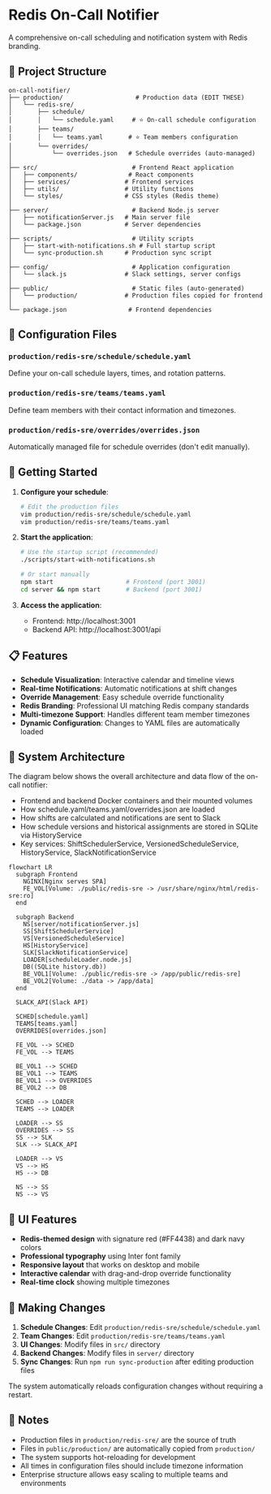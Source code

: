 # Redis On-Call Notifier

A comprehensive on-call scheduling and notification system with Redis branding.

## 📁 Project Structure

```
on-call-notifier/
├── production/                    # Production data (EDIT THESE)
│   └── redis-sre/
│       ├── schedule/
│       │   └── schedule.yaml     # ⭐ On-call schedule configuration
│       ├── teams/
│       │   └── teams.yaml       # ⭐ Team members configuration
│       └── overrides/
│           └── overrides.json   # Schedule overrides (auto-managed)
│
├── src/                          # Frontend React application
│   ├── components/              # React components
│   ├── services/               # Frontend services
│   ├── utils/                  # Utility functions
│   └── styles/                 # CSS styles (Redis theme)
│
├── server/                       # Backend Node.js server
│   ├── notificationServer.js   # Main server file
│   └── package.json            # Server dependencies
│
├── scripts/                      # Utility scripts
│   ├── start-with-notifications.sh # Full startup script
│   └── sync-production.sh      # Production sync script
│
├── config/                       # Application configuration
│   └── slack.js                # Slack settings, server configs
│
├── public/                       # Static files (auto-generated)
│   └── production/             # Production files copied for frontend
│
└── package.json                 # Frontend dependencies
```

## 🔧 Configuration Files

### `production/redis-sre/schedule/schedule.yaml`
Define your on-call schedule layers, times, and rotation patterns.

### `production/redis-sre/teams/teams.yaml`
Define team members with their contact information and timezones.

### `production/redis-sre/overrides/overrides.json`
Automatically managed file for schedule overrides (don't edit manually).

## 🚀 Getting Started

1. **Configure your schedule**:
   ```bash
   # Edit the production files
   vim production/redis-sre/schedule/schedule.yaml
   vim production/redis-sre/teams/teams.yaml
   ```

2. **Start the application**:
   ```bash
   # Use the startup script (recommended)
   ./scripts/start-with-notifications.sh

   # Or start manually
   npm start                    # Frontend (port 3001)
   cd server && npm start       # Backend (port 3001)
   ```

3. **Access the application**:
   - Frontend: http://localhost:3001
   - Backend API: http://localhost:3001/api

## 📋 Features

- **Schedule Visualization**: Interactive calendar and timeline views
- **Real-time Notifications**: Automatic notifications at shift changes
- **Override Management**: Easy schedule override functionality
- **Redis Branding**: Professional UI matching Redis company standards
- **Multi-timezone Support**: Handles different team member timezones
- **Dynamic Configuration**: Changes to YAML files are automatically loaded


## 🧭 System Architecture

The diagram below shows the overall architecture and data flow of the on-call notifier:
- Frontend and backend Docker containers and their mounted volumes
- How schedule.yaml/teams.yaml/overrides.json are loaded
- How shifts are calculated and notifications are sent to Slack
- How schedule versions and historical assignments are stored in SQLite via HistoryService
- Key services: ShiftSchedulerService, VersionedScheduleService, HistoryService, SlackNotificationService

```mermaid
flowchart LR
  subgraph Frontend
    NGINX[Nginx serves SPA]
    FE_VOL[Volume: ./public/redis-sre -> /usr/share/nginx/html/redis-sre:ro]
  end

  subgraph Backend
    NS[server/notificationServer.js]
    SS[ShiftSchedulerService]
    VS[VersionedScheduleService]
    HS[HistoryService]
    SLK[SlackNotificationService]
    LOADER[scheduleLoader.node.js]
    DB((SQLite history.db))
    BE_VOL1[Volume: ./public/redis-sre -> /app/public/redis-sre]
    BE_VOL2[Volume: ./data -> /app/data]
  end

  SLACK_API(Slack API)

  SCHED[schedule.yaml]
  TEAMS[teams.yaml]
  OVERRIDES[overrides.json]

  FE_VOL --> SCHED
  FE_VOL --> TEAMS

  BE_VOL1 --> SCHED
  BE_VOL1 --> TEAMS
  BE_VOL1 --> OVERRIDES
  BE_VOL2 --> DB

  SCHED --> LOADER
  TEAMS --> LOADER

  LOADER --> SS
  OVERRIDES --> SS
  SS --> SLK
  SLK --> SLACK_API

  LOADER --> VS
  VS --> HS
  HS --> DB

  NS --> SS
  NS --> VS
```

## 🎨 UI Features

- **Redis-themed design** with signature red (#FF4438) and dark navy colors
- **Professional typography** using Inter font family
- **Responsive layout** that works on desktop and mobile
- **Interactive calendar** with drag-and-drop override functionality
- **Real-time clock** showing multiple timezones

## 🔄 Making Changes

1. **Schedule Changes**: Edit `production/redis-sre/schedule/schedule.yaml`
2. **Team Changes**: Edit `production/redis-sre/teams/teams.yaml`
3. **UI Changes**: Modify files in `src/` directory
4. **Backend Changes**: Modify files in `server/` directory
5. **Sync Changes**: Run `npm run sync-production` after editing production files

The system automatically reloads configuration changes without requiring a restart.

## 📝 Notes

- Production files in `production/redis-sre/` are the source of truth
- Files in `public/production/` are automatically copied from `production/`
- The system supports hot-reloading for development
- All times in configuration files should include timezone information
- Enterprise structure allows easy scaling to multiple teams and environments

